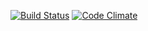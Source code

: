 [![Build Status](https://travis-ci.org/andela-tisrael/checkpoint-string-class.svg?branch=develop)](https://travis-ci.org/andela-tisrael/checkpoint-string-class)
[![Code Climate](https://codeclimate.com/github/andela-tisrael/checkpoint-string-class/badges/gpa.svg)](https://codeclimate.com/github/andela-tisrael/checkpoint-string-class)